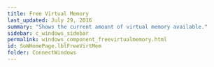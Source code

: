 ```yaml
---
title: Free Virtual Memory
last_updated: July 29, 2016
summary: "Shows the current amount of virtual memory available."
sidebar: c_windows_sidebar
permalink: windows_component_freevirtualmemory.html
id: SoWHomePage.lblFreeVirtMem
folder: ConnectWindows
---
```

